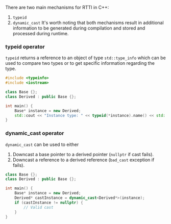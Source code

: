 There are two main mechanisms for RTTI in C++:
1. `typeid`
2. `dynamic_cast`
It's worth noting that both mechanisms result in additional information to be generated during compilation and stored and processed during runtime.
### typeid operator
`typeid` returns a reference to an object of type `std::type_info` which can be used to compare two types or to get specific information regarding the type.
```c++
#include <typeinfo>
#include <iostream>

class Base {};
class Derived : public Base {};

int main() {
	Base* instance = new Derived;
	std::cout << "Instance type: " << typeid(*instance).name() << std::endl;
}
```

### dynamic_cast operator
`dynamic_cast` can be used to either
1. Downcast a base pointer to a derived pointer (`nullptr` if cast fails).
2. Downcast a reference to a derived reference (`bad_cast` exception if fails).
```c++
class Base {};
class Derived : public Base {};

int main() {
	Base* instance = new Derived;
	Derived* castInstance = dynamic_cast<Derived*>(instance);
	if (castInstance != nullptr) {
		// Valid cast
	}
}
```

